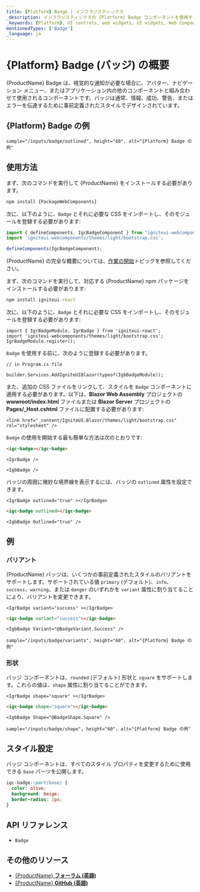 ```yaml
---
title: {Platform} Badge | インフラジスティックス
_description: インフラジスティックスの {Platform} Badge コンポーネントを使用すると、事前定義されたスタイルでコンテンツを表示して、アプリケーション内の任意の場所で他のコンポーネントを装飾できます。
_keywords: {Platform}, UI controls, web widgets, UI widgets, Web Components, {Platform} Badge Components, Infragistics, UI コントロール, web ウィジェット, UI ウィジェット, ウェブ コンポーネント, {Platform} バッジ コンポーネント, インフラジスティックス
mentionedTypes: ['Badge']
_language: ja
---
```


# {Platform} Badge (バッジ) の概要

{ProductName} Badge は、視覚的な通知が必要な場合に、アバター、ナビゲーション メニュー、またはアプリケーション内の他のコンポーネントと組み合わせて使用されるコンポーネントです。バッジは通常、情報、成功、警告、またはエラーを伝達するために事前定義されたスタイルでデザインされています。

## {Platform} Badge の例

`sample="/inputs/badge/outlined", height="60", alt="{Platform} Badge の例"`

<div class="divider"></div>

## 使用方法

<!-- WebComponents -->
まず、次のコマンドを実行して {ProductName} をインストールする必要があります。

```cmd
npm install {PackageWebComponents}
```

次に、以下のように、`Badge` とそれに必要な CSS をインポートし、そのモジュールを登録する必要があります:

```ts
import { defineComponents, IgcBadgeComponent } from "igniteui-webcomponents";
import 'igniteui-webcomponents/themes/light/bootstrap.css';

defineComponents(IgcBadgeComponent);
```

{ProductName} の完全な概要については、[作業の開始](../general-getting-started.md)トピックを参照してください。

<!-- end: WebComponents -->

<!-- React -->
まず、次のコマンドを実行して、対応する {ProductName} npm パッケージをインストールする必要があります:

```cmd
npm install igniteui-react
```

次に、以下のように、`Badge` とそれに必要な CSS をインポートし、そのモジュールを登録する必要があります:

```tsx
import { IgrBadgeModule, IgrBadge } from 'igniteui-react';
import 'igniteui-webcomponents/themes/light/bootstrap.css';
IgrBadgeModule.register();
```
<!-- end: React -->

<!-- Blazor -->

`Badge` を使用する前に、次のように登録する必要があります。

```razor
// in Program.cs file

builder.Services.AddIgniteUIBlazor(typeof(IgbBadgeModule));
```

また、追加の CSS ファイルをリンクして、スタイルを `Badge` コンポーネントに適用する必要があります。以下は、**Blazor Web Assembly** プロジェクトの **wwwroot/index.html** ファイルまたは **Blazor Server** プロジェクトの **Pages/_Host.cshtml** ファイルに配置する必要があります:

```razor
<link href="_content/IgniteUI.Blazor/themes/light/bootstrap.css" rel="stylesheet" />
```

<!-- end: Blazor -->

`Badge` の使用を開始する最も簡単な方法は次のとおりです:

```html
<igc-badge></igc-badge>
```

```tsx
<IgrBadge />
```

```razor
<IgbBadge />
```

バッジの周囲に微妙な境界線を表示するには、バッジの `outlined` 属性を設定できます。

```tsx
<IgrBadge outlined="true" ></IgrBadge>
```

```html
<igc-badge outlined></igc-badge>
```

```razor
<IgbBadge Outlined="true" />
```

## 例

### バリアント

{ProductName} バッジは、いくつかの事前定義されたスタイルのバリアントをサポートします。サポートされている値 `primary` (デフォルト)、`info`、`success`、`warning`、または `danger` のいずれかを `variant` 属性に割り当てることにより、バリアントを変更できます。

```tsx
<IgrBadge variant="success" ></IgrBadge>
```

```html
<igc-badge variant="success"></igc-badge>
```

```razor
<IgbBadge Variant="@BadgeVariant.Success" />
```

`sample="/inputs/badge/variants", height="60", alt="{Platform} Badge の例"`



### 形状

バッジ コンポーネントは、`rounded` (デフォルト) 形状と `square` をサポートします。これらの値は、`shape` 属性に割り当てることができます。

```tsx
<IgrBadge shape="square" ></IgrBadge>
```

```html
<igc-badge shape="square"></igc-badge>
```

```razor
<IgbBadge Shape="@BadgeShape.Square" />
```

`sample="/inputs/badge/shape", height="60", alt="{Platform} Badge の例"`



## スタイル設定

バッジ コンポーネントは、すべてのスタイル プロパティを変更するために使用できる `base` パーツを公開します。

```css
igc-badge::part(base) {
  color: olive;
  background: beige;
  border-radius: 2px;
}
```


<div class="divider--half"></div>

## API リファレンス

 - `Badge`

## その他のリソース

* [{ProductName} **フォーラム (英語)**]({ForumsLink})
* [{ProductName} **GitHub (英語)**]({GithubLink})
